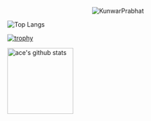 <p align="center">
  <img src="https://komarev.com/ghpvc/?username=KunwarPrabhat&label=Profile%20views&color=0e75b6&style=flat" alt="KunwarPrabhat" />
</p>

![Top Langs](https://github-readme-stats.vercel.app/api/top-langs/?username=KunwarPrabhat&layout=compact&cache_seconds=10)

[![trophy](https://github-profile-trophy.vercel.app/?username=KunwarPrabhat&theme=dracula&rank=-?&margin-w=4&no-frame=true)](https://github.com/KunwarPrabhat)

<a href="https://github.com/KunwarPrabhat"><img align="center" src="https://github-readme-stats.vercel.app/api?username=KunwarPrabhat&theme=dracula&count_private=true&hide=stars&show_icons=true&line_height=27&hide_border=true" alt="ace's github stats" height="150px" style="border: none !important;" /></a>
